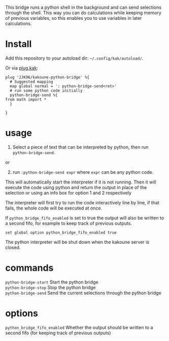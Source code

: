 This bridge runs a python shell in the background and can send selections through the shell.
This way you can do calculations while keeping memory of previous variables, so this enables you to use variables in later calculations.

# Install

Add this repository to your autoload dir: `~/.config/kak/autoload/`.

Or via [plug.kak](https://github.com/andreyorst/plug.kak):

```
plug 'JJK96/kakoune-python-bridge' %{
  # Suggested mapping
  map global normal = ': python-bridge-send<ret>'
  # run some python code initially
  python-bridge-send %{
from math import *
  }
  
}
```

# usage

1. Select a piece of text that can be interpreted by python, then run `python-bridge-send`.

or

2. run `:python-bridge-send expr` where `expr` can be any python code.

This will automatically start the interpreter if it is not running.
Then it will execute the code using python and return the output in place of the selection or using an info box for option 1 and 2 respectively

The interpreter will first try to run the code interactively line by line, if that fails, the whole code will be executed at once.

If `python_bridge_fifo_enabled` is set to true the output will also be written to a second fifo, for example to keep track of previous outputs. 

```
set global option python_bridge_fifo_enabled true
```

The python interpreter will be shut down when the kakoune server is closed.

# commands

`python-bridge-start` Start the python bridge  
`python-bridge-stop` Stop the python bridge  
`python-bridge-send` Send the current selections through the python bridge  

# options

`python_bridge_fifo_enabled` Whether the output should be written to a second fifo (for keeping track of previous outputs)  
